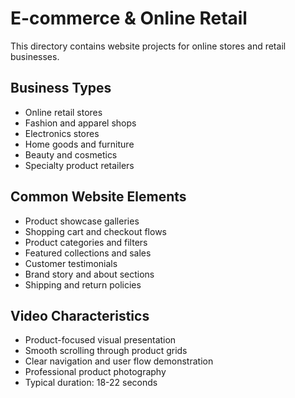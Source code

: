 # E-commerce & Online Retail

This directory contains website projects for online stores and retail businesses.

## Business Types
- Online retail stores
- Fashion and apparel shops
- Electronics stores
- Home goods and furniture
- Beauty and cosmetics
- Specialty product retailers

## Common Website Elements
- Product showcase galleries
- Shopping cart and checkout flows
- Product categories and filters
- Featured collections and sales
- Customer testimonials
- Brand story and about sections
- Shipping and return policies

## Video Characteristics
- Product-focused visual presentation
- Smooth scrolling through product grids
- Clear navigation and user flow demonstration
- Professional product photography
- Typical duration: 18-22 seconds 